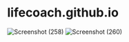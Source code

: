 # lifecoach.github.io
![Screenshot (258)](https://user-images.githubusercontent.com/116255650/222720236-ac9191f5-15bc-453c-8828-f7def93a76eb.png)
![Screenshot (260)](https://user-images.githubusercontent.com/116255650/222720503-3fc40a99-c3dc-4e23-8185-567cb0f681f1.png)
